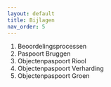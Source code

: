 ```yaml
---
layout: default
title: Bijlagen
nav_order: 5
---
```

1. Beoordelingsprocessen							 
2. Paspoort Bruggen					     	          
3. Objectenpaspoort Riool						           
4. Objectenpaspoort Verharding					          
5. Objectenpaspoort Groen
